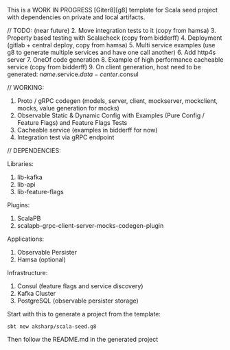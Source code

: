 This is a WORK IN PROGRESS [Giter8][g8] template for Scala seed project with dependencies on private and local artifacts.

// TODO: (near future)
2. Move integration tests to it (copy from hamsa)
3. Property based testing with Scalacheck (copy from bidderff) 
4. Deployment (gitlab + central deploy, copy from hamsa)
5. Multi service examples (use g8 to generate multiple services and have one call another)
6. Add http4s server
7. OneOf code generation
8. Example of high performance cacheable service (copy from bidderff)
9. On client generation, host need to be generated: $name$.service.$data-center$.consul 


// WORKING:
1. Proto / gRPC codegen (models, server, client, mockserver, mockclient, mocks, value generation for mocks)
2. Observable Static & Dynamic Config with Examples (Pure Config / Feature Flags) and Feature Flags Tests
3. Cacheable service (examples in bidderff for now)
4. Integration test via gRPC endpoint

// DEPENDENCIES:

Libraries:
1) lib-kafka
2) lib-api
3) lib-feature-flags

Plugins:
1) ScalaPB
4) scalapb-grpc-client-server-mocks-codegen-plugin
   
Applications:
1) Observable Persister
2) Hamsa (optional)

Infrastructure:
1) Consul (feature flags and service discovery)
2) Kafka Cluster
3) PostgreSQL (observable persister storage)

Start with this to generate a project from the template:
```
sbt new aksharp/scala-seed.g8
```

Then follow the README.md in the generated project

